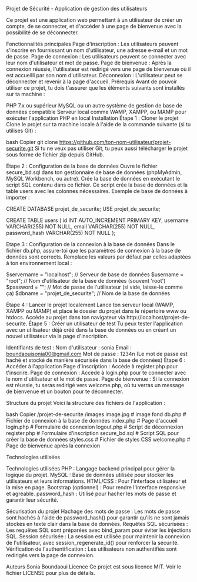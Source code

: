 Projet de Sécurité - Application de gestion des utilisateurs

Ce projet est une application web permettant à un utilisateur de créer un compte, de se connecter, et d'accéder à une page de bienvenue avec la possibilité de se déconnecter.

Fonctionnalités principales
Page d'inscription : Les utilisateurs peuvent s'inscrire en fournissant un nom d'utilisateur, une adresse e-mail et un mot de passe.
Page de connexion : Les utilisateurs peuvent se connecter avec leur nom d'utilisateur et mot de passe.
Page de bienvenue : Après la connexion réussie, l'utilisateur est redirigé vers une page de bienvenue où il est accueilli par son nom d'utilisateur.
Déconnexion : L'utilisateur peut se déconnecter et revenir à la page d'accueil.
Prérequis
Avant de pouvoir utiliser ce projet, tu dois t'assurer que les éléments suivants sont installés sur ta machine :

PHP 7.x ou supérieur
MySQL ou un autre système de gestion de base de données compatible
Serveur local comme WAMP, XAMPP, ou MAMP pour exécuter l'application PHP en local
Installation
Étape 1 : Cloner le projet
Clone le projet sur ta machine locale à l'aide de la commande suivante (si tu utilises Git) :

bash
Copier
git clone https://github.com/ton-nom-utilisateur/projet-securite.git
Si tu ne veux pas utiliser Git, tu peux aussi télécharger le projet sous forme de fichier zip depuis GitHub.

Étape 2 : Configuration de la base de données
Ouvre le fichier secure_bd.sql dans ton gestionnaire de base de données (phpMyAdmin, MySQL Workbench, ou autre).
Crée la base de données en exécutant le script SQL contenu dans ce fichier. Ce script crée la base de données et la table users avec les colonnes nécessaires.
Exemple de base de données à importer :

CREATE DATABASE projet_de_securite;
USE projet_de_securite;

CREATE TABLE users (
    id INT AUTO_INCREMENT PRIMARY KEY,
    username VARCHAR(255) NOT NULL,
    email VARCHAR(255) NOT NULL,
    password_hash VARCHAR(255) NOT NULL
);

Étape 3 : Configuration de la connexion à la base de données
Dans le fichier db.php, assure-toi que les paramètres de connexion à la base de données sont corrects. Remplace les valeurs par défaut par celles adaptées à ton environnement local :

$servername = "localhost";  // Serveur de base de données
$username = "root";         // Nom d'utilisateur de la base de données (souvent 'root')
$password = "";             // Mot de passe de l'utilisateur (si vide, laisse-le comme ça)
$dbname = "projet_de_securite"; // Nom de la base de données

Étape 4 : Lancer le projet localement
Lance ton serveur local (WAMP, XAMPP ou MAMP) et place le dossier du projet dans le répertoire www ou htdocs.
Accède au projet dans ton navigateur via http://localhost/projet-de-securite.
Étape 5 : Créer un utilisateur de test
Tu peux tester l'application avec un utilisateur déjà créé dans la base de données ou en créant un nouvel utilisateur via la page d'inscription.

Identifiants de test :
Nom d'utilisateur : sonia
Email : boundaouisonia00@gmail.com
Mot de passe : 1234n (Le mot de passe est haché et stocké de manière sécurisée dans la base de données)
Étape 6 : Accéder à l'application
Page d'inscription : Accède à register.php pour t'inscrire.
Page de connexion : Accède à login.php pour te connecter avec le nom d'utilisateur et le mot de passe.
Page de bienvenue : Si la connexion est réussie, tu seras redirigé vers welcome.php, où tu verras un message de bienvenue et un bouton pour te déconnecter.

Structure du projet
Voici la structure des fichiers de l'application :

bash
Copier
/projet-de-securite
    /images
        image.jpg  # image fond
    db.php              # Fichier de connexion à la base de données
    index.php           # Page d'accueil
    login.php           # Formulaire de connexion
    logout.php          # Script de déconnexion
    register.php        # Formulaire d'inscription
    secure_bd.sql       # Script SQL pour créer la base de données
    styles.css          # Fichier de styles CSS
    welcome.php         # Page de bienvenue après la connexion
	
Technologies utilisées

Technologies utilisées
PHP : Langage backend principal pour gérer la logique du projet.
MySQL : Base de données utilisée pour stocker les utilisateurs et leurs informations.
HTML/CSS : Pour l'interface utilisateur et la mise en page.
Bootstrap (optionnel) : Pour rendre l'interface responsive et agréable.
password_hash : Utilisé pour hacher les mots de passe et garantir leur sécurité.

Sécurisation du projet
Hachage des mots de passe : Les mots de passe sont hachés à l'aide de password_hash() pour garantir qu'ils ne sont jamais stockés en texte clair dans la base de données.
Requêtes SQL sécurisées : Les requêtes SQL sont préparées avec bind_param pour éviter les injections SQL.
Session sécurisée : La session est utilisée pour maintenir la connexion de l'utilisateur, avec session_regenerate_id() pour renforcer la sécurité.
Vérification de l'authentification : Les utilisateurs non authentifiés sont redirigés vers la page de connexion.

Auteurs
Sonia Boundaoui
Licence
Ce projet est sous licence MIT. Voir le fichier LICENSE pour plus de détails.